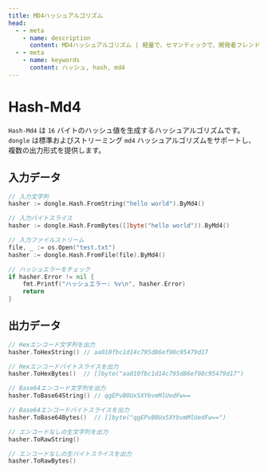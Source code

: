 ```yaml
---
title: MD4ハッシュアルゴリズム
head:
  - - meta
    - name: description
      content: MD4ハッシュアルゴリズム | 軽量で、セマンティックで、開発者フレンドリーなgolang エンコード&暗号ライブラリ
  - - meta
    - name: keywords
      content: ハッシュ, hash, md4
---
```


# Hash-Md4

`Hash-Md4` は `16` バイトのハッシュ値を生成するハッシュアルゴリズムです。`dongle` は標準およびストリーミング `md4` ハッシュアルゴリズムをサポートし、複数の出力形式を提供します。

## 入力データ

```go
// 入力文字列
hasher := dongle.Hash.FromString("hello world").ByMd4()

// 入力バイトスライス
hasher := dongle.Hash.FromBytes([]byte("hello world")).ByMd4()

// 入力ファイルストリーム
file, _ := os.Open("test.txt")
hasher := dongle.Hash.FromFile(file).ByMd4()

// ハッシュエラーをチェック
if hasher.Error != nil {
	fmt.Printf("ハッシュエラー: %v\n", hasher.Error)
	return
}
```

## 出力データ

```go
// Hexエンコード文字列を出力
hasher.ToHexString() // aa010fbc1d14c795d86ef98c95479d17

// Hexエンコードバイトスライスを出力
hasher.ToHexBytes()  // []byte("aa010fbc1d14c795d86ef98c95479d17")

// Base64エンコード文字列を出力
hasher.ToBase64String() // qgEPvB0Ux5XYbvmMlUedFw==

// Base64エンコードバイトスライスを出力
hasher.ToBase64Bytes()  // []byte("qgEPvB0Ux5XYbvmMlUedFw==")

// エンコードなしの生文字列を出力
hasher.ToRawString()

// エンコードなしの生バイトスライスを出力
hasher.ToRawBytes()
```